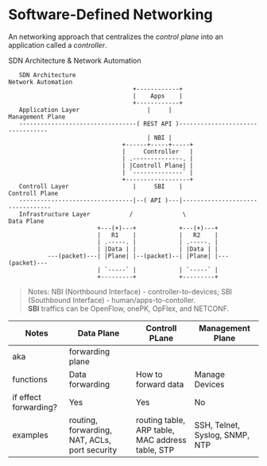 # Software-Defined Networking
An networking approach that centralizes the _control plane_ into an application called a _controller_.

SDN Architecture & Network Automation
```
   SDN Architecture                                             Network Automation
                                   +------------+
                                   |    Apps    |
                                   +------------+
   Application Layer                   |     |                   Management Plane
   ---------------------------------( REST API )---------------------------------
                                       | NBI |
                                +------+-----+-----+
                                |     Controller   |
                                | .--------------. |
                                | |Controll Plane| |
                                | `--------------` |
                                +------------------+
   Controll Layer                  |     SBI    |                   Controll Plane
   --------------------------------|--( API )---|---------------------------------
   Infrastructure Layer           /              \                      Data Plane
                         +---(+)---+            +---(+)---+
                         |   R1    |            |   R2    |
                         | .-----. |            | .-----. |
                         | |Data | |            | |Data | |
           ---(packet)---| |Plane| |--(packet)--| |Plane| |---(packet)---
                         | `-----` |            | `-----` |
                         +---------+            +---------+
```
 > Notes: NBI (Northbound Interface) - controller-to-devices; SBI (Southbound Interface) - human/apps-to-contoller.  
**SBI** traffics can be OpenFlow, onePK, OpFlex, and NETCONF.

 Notes | Data Plane | Controll PLane | Management Plane |
-------|------------|----------------|------------------|
aka | forwarding plane | | |
functions | Data forwarding | How to forward data | Manage Devices |
if effect forwarding? | Yes | Yes | No |
examples | routing, forwarding, NAT, ACLs, port security| routing table, ARP table, MAC address table, STP | SSH, Telnet, Syslog, SNMP, NTP |
